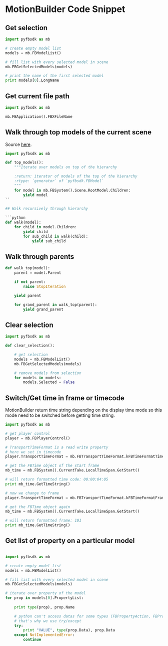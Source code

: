# MotionBuilder Code Snippet

## Get selection

```python
import pyfbsdk as mb

# create empty model list
models = mb.FBModelList()

# fill list with every selected model in scene
mb.FBGetSelectedModels(models)

# print the name of the first selected model
print models[0].LongName
```

## Get current file path

```python
import pyfbsdk as mb

mb.FBApplication().FBXFileName
```

## Walk through top models of the current scene

Source [here](http://awforsythe.com/tutorials/pyfbsdk-4).

```python
import pyfbsdk as mb

def top_models():
    """Iterate over models on top of the hierarchy

    :return: iterator of models of the top of the hierarchy
    :rtype: `generator` of `pyfbsdk.FBModel`
    """
    for model in mb.FBSystem().Scene.RootModel.Children:
        yield model
``

## Walk recursively through hierarchy

```python
def walk(model):
    for child in model.Children:
        yield child
        for sub_child in walk(child):
            yield sub_child
```

## Walk through parents

```python
def walk_top(model):
    parent = model.Parent

    if not parent:
        raise StopIteration

    yield parent

    for grand_parent in walk_top(parent):
        yield grand_parent
```

## Clear selection

```python
import pyfbsdk as mb

def clear_selection():

    # get selection
    models = mb.FBModelList()
    mb.FBGetSelectedModels(models)

    # remove models from selection
    for models in models:
        models.Selected = False
```

## Switch/Get time in frame or timecode

MotionBuilder return time string depending on the display time mode so this mode need to be switched before getting time string.

```python
import pyfbsdk as mb

# get player control
player = mb.FBPlayerControl()

# TransportTimeFormat is a read write property
# here we set in timecode
player.TransportTimeFormat = mb.FBTransportTimeFormat.kFBTimeFormatTimecode

# get the FBTime object of the start frame
mb_time = mb.FBSystem().CurrentTake.LocalTimeSpan.GetStart()

# will return formatted time code: 00:00:04:05
print mb_time.GetTimeString()

# now we change to frame
player.TransportTimeFormat = mb.FBTransportTimeFormat.kFBTimeFormatFrame

# get the FBTime object again
mb_time = mb.FBSystem().CurrentTake.LocalTimeSpan.GetStart()

# will return formatted frame: 101
print mb_time.GetTimeString()
```

## Get list of property on a particular model

```python

import pyfbsdk as mb

# create empty model list
models = mb.FBModelList()

# fill list with every selected model in scene
mb.FBGetSelectedModels(models)

# iterate over property of the model
for prop in models[0].PropertyList:
        
    print type(prop), prop.Name

    # python can't access datas for some types (FBPropertyAction, FBPropertyListObject, etc.)
    # that's why we use try/except
    try:
        print "VALUE", type(prop.Data), prop.Data
    except NotImplementedError:
        continue
